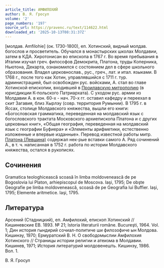 ```yaml
---
article_title: АМФИЛОХИЙ
author: В. Я. Гросул
volume: '2'
page_numbers: '197'
source_url: https://pravenc.ru/text/114622.html
downloaded_at: '2025-10-13T08:31:37Z'
---
```


[молдав. Amfilohie] (ок. 1730-1800), еп. Хотинский, видный молдав. богослов и просветитель. Обучался в монастырских школах Молдавии, затем в КДА. Хиротонисан во епископа в 1767 г. Во время пребывания в Италии изучал греч. философов Демокрита, Платона, труды Коперника, Ньютона, Декарта, ознакомился с состоянием дел в сфере школьного образования. Владел церковнослав., рус., греч., лат. и итал. языками. В 1768 г., после того как Хотин, управлявшийся с 1711 г. тур. администрацией, был освобожден рус. войсками, А. стал во главе Хотинской епископии, входившей в [Проилавскую митрополию](<https://pravenc.ru/text/Проилавскую митрополию.html>) (в юрисдикции К-польского Патриархата). С уходом рус. армии из Молдавии А. в кон. 60-х - нач. 70-х гг. оставил кафедру и переехал в скит Загавия, близ Хырлэу (совр. территория Румынии). В 1795 г. в Яссах, столице Молдавского княжества, вышли его книги: «Богословская грамматика, переведенная на молдавский язык с богословского трактата Московского архиепископа Платона и с других церковных книг», «Общая география, переведенная на молдавский язык с географии Буфиера» и «Элементы арифметики, естественно изложенные и впервые изданные». Перевод известной работы митр. [Платона (Левшина)](https://pravenc.ru/text/Платон.html) содержал нек-рые вставки самого А. Ряд сочинений А., в т. ч. написанная в 1752 г. работа по истории Молдавского княжества, остался в рукописях.

## Сочинения

Gramatica teologhicească scoasă în limba moldovenească de pe Bogoslovia lui Platon, arhiepiscopul de Moscova. Iaşi, 1795; De obşte Geografie pe limba moldovenească, scoasă de pe Geografia lui Buffier. Iaşi, 1795; Elemente aritmetice. Iaşi, 1795.

## Литература

Арсений (Стадницкий), еп. Амфилохий, епископ Хотинский // Кишиневские ЕВ. 1893. № 21; Istoria literaturii române. Bucureşti, 1964. Vol. 1; Дин история гындирий сочиал-политиче ши филозофиче ын Молдова. Кишинэу, 1970; Ермуратский В. Н. О свободомыслии Амфилохия Хотинского // Страницы истории религии и атеизма в Молдавии. Кишинев, 1971; История литературий молдовенешть. Кишинэу, 1986. Вол. 1.

В. Я. Гросул
